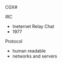 
CGX#

IRC
 - Ineternet Relay Chat
 - 1977
 
Protocol
 - human readable
 - networks and servers
 
 
 